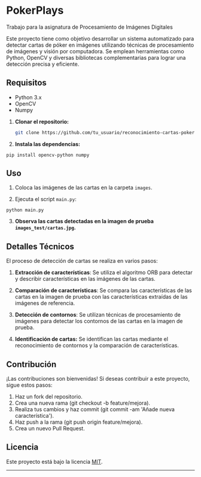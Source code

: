 # PokerPlays
Trabajo para la asignatura de Procesamiento de Imágenes Digitales

Este proyecto tiene como objetivo desarrollar un sistema automatizado para detectar cartas de póker en imágenes utilizando técnicas de procesamiento de imágenes y visión por computadora. Se emplean herramientas como Python, OpenCV y diversas bibliotecas complementarias para lograr una detección precisa y eficiente.

## Requisitos

- Python 3.x
- OpenCV
- Numpy

1. **Clonar el repositorio:**

    ```bash
    git clone https://github.com/tu_usuario/reconocimiento-cartas-poker.git
    ```

2. **Instala las dependencias:**

```
pip install opencv-python numpy
```

## Uso

1. Coloca las imágenes de las cartas en la carpeta `images`.

2. Ejecuta el script `main.py`:

```
python main.py
```

3. **Observa las cartas detectadas en la imagen de prueba `images_test/cartas.jpg`.**

## Detalles Técnicos

El proceso de detección de cartas se realiza en varios pasos:

1. **Extracción de características**: Se utiliza el algoritmo ORB para detectar y describir características en las imágenes de las cartas.

2. **Comparación de características**: Se compara las características de las cartas en la imagen de prueba con las características extraídas de las imágenes de referencia.

3. **Detección de contornos**: Se utilizan técnicas de procesamiento de imágenes para detectar los contornos de las cartas en la imagen de prueba.

4. **Identificación de cartas:** Se identifican las cartas mediante el reconocimiento de contornos y la comparación de características.

## Contribución

¡Las contribuciones son bienvenidas! Si deseas contribuir a este proyecto, sigue estos pasos:

1. Haz un fork del repositorio.
2. Crea una nueva rama (git checkout -b feature/mejora).
3. Realiza tus cambios y haz commit (git commit -am 'Añade nueva característica').
4. Haz push a la rama (git push origin feature/mejora).
5. Crea un nuevo Pull Request.

## Licencia

Este proyecto está bajo la licencia [MIT](LICENSE).

---
